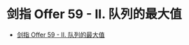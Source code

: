 # 剑指 Offer 59 - II. 队列的最大值

+ [剑指 Offer 59 - II. 队列的最大值](https://leetcode-cn.com/problems/dui-lie-de-zui-da-zhi-lcof/)